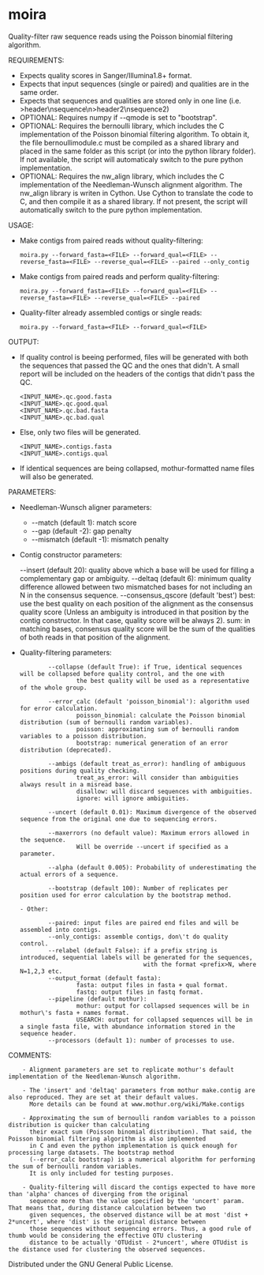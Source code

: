 moira
=====

Quality-filter raw sequence reads using the Poisson binomial filtering algorithm.

REQUIREMENTS:

- Expects quality scores in Sanger/Illumina1.8+ format.
- Expects that input sequences (single or paired) and qualities are in the same order.
- Expects that sequences and qualities are stored only in one line (i.e. >header\\nsequence\\n>header2\\nsequence2)
- OPTIONAL: Requires numpy if --qmode is set to "bootstrap".
- OPTIONAL: Requires the bernoulli library, which includes the C implementation of the Poisson binomial filtering algorithm.
  To obtain it, the file bernoullimodule.c must be compiled as a shared library and placed in the same folder as 
  this script (or into the python library folder). If not available, the script will automaticaly switch to the pure
  python implementation.
- OPTIONAL: Requires the nw_align library, which includes the C implementation of the Needleman-Wunsch alignment algorithm.
  The nw_align library is writen in Cython. Use Cython to translate the code to C, and then compile it as a shared library.
  If not present, the script will automatically switch to the pure python implementation.


USAGE:

  - Make contigs from paired reads without quality-filtering:

        moira.py --forward_fasta=<FILE> --forward_qual=<FILE> --reverse_fasta=<FILE> --reverse_qual=<FILE> --paired --only_contig

  - Make contigs from paired reads and perform quality-filtering:

        moira.py --forward_fasta=<FILE> --forward_qual=<FILE> --reverse_fasta=<FILE> --reverse_qual=<FILE> --paired

  - Quality-filter already assembled contigs or single reads:

        moira.py --forward_fasta=<FILE> --forward_qual=<FILE>

OUTPUT:

  - If quality control is beeing performed, files will be generated with both the sequences that passed the QC and the ones that didn't. A small report will be included on the headers of the contigs that didn't pass the QC.

        <INPUT_NAME>.qc.good.fasta
        <INPUT_NAME>.qc.good.qual
        <INPUT_NAME>.qc.bad.fasta
        <INPUT_NAME>.qc.bad.qual

  - Else, only two files will be generated.

        <INPUT_NAME>.contigs.fasta
        <INPUT_NAME>.contigs.qual

  - If identical sequences are being collapsed, mothur-formatted name files will also be generated.


PARAMETERS:

  - Needleman-Wunsch aligner parameters:
    - --match (default 1): match score
    - --gap (default -2): gap penalty
    - --mismatch (default -1): mismatch penalty

  - Contig constructor parameters:
 
      --insert (default 20): quality above which a base will be used for filling a complementary gap or ambiguity.
      --deltaq (default 6): minimum quality difference allowed between two mismatched bases for not including an N in the consensus sequence.
      --consensus_qscore (default 'best')
        best: use the best quality on each position of the alignment as the consensus quality score (Unless an ambiguity is introduced in that position by the contig constructor. In that case, quality score will be always 2).
        sum: in matching bases, consensus quality score will be the sum of the qualities of both reads in that position of the alignment.

  - Quality-filtering parameters:

                --collapse (default True): if True, identical sequences will be collapsed before quality control, and the one with
                        the best quality will be used as a representative of the whole group.

                --error_calc (default 'poisson_binomial'): algorithm used for error calculation.
                        poisson_binomial: calculate the Poisson binomial distribution (sum of bernoulli random variables).
                        poisson: approximating sum of bernoulli random variables to a poisson distribution.
                        bootstrap: numerical generation of an error distribution (deprecated).

                --ambigs (default treat_as_error): handling of ambiguous positions during quality checking.
                        treat_as_error: will consider than ambiguities always result in a misread base.
                        disallow: will discard sequences with ambiguities.
                        ignore: will ignore ambiguities.

                --uncert (default 0.01): Maximum divergence of the observed sequence from the original one due to sequencing errors.

                --maxerrors (no default value): Maximum errors allowed in the sequence.
                        Will be override --uncert if specified as a parameter.

                --alpha (default 0.005): Probability of underestimating the actual errors of a sequence.

                --bootstrap (default 100): Number of replicates per position used for error calculation by the bootstrap method.
        
        - Other:

                --paired: input files are paired end files and will be assembled into contigs.
                --only_contigs: assemble contigs, don\'t do quality control.
                --relabel (default False): if a prefix string is introduced, sequential labels will be generated for the sequences,
                                           with the format <prefix>N, where N=1,2,3 etc.
                --output_format (default fasta):
                        fasta: output files in fasta + qual format.
                        fastq: output files in fastq format.
                --pipeline (default mothur):
                        mothur: output for collapsed sequences will be in mothur\'s fasta + names format.
                        USEARCH: output for collapsed sequences will be in a single fasta file, with abundance information stored in the sequence header.
                --processors (default 1): number of processes to use.

COMMENTS:

        - Alignment parameters are set to replicate mothur's default implementation of the Needleman-Wunsch algorithm.

        - The 'insert' and 'deltaq' parameters from mothur make.contig are also reproduced. They are set at their default values.
          More details can be found at www.mothur.org/wiki/Make.contigs

        - Approximating the sum of bernoulli random variables to a poisson distribution is quicker than calculating 
          their exact sum (Poisson binomial distribution). That said, the Poisson binomial filtering algorithm is also implemented
          in C and even the python implementation is quick enough for processing large datasets. The bootstrap method
          (--error_calc bootstrap) is a numerical algorithm for performing the sum of bernoulli random variables.
          It is only included for testing purposes.

        - Quality-filtering will discard the contigs expected to have more than 'alpha' chances of diverging from the original 
          sequence more than the value specified by the 'uncert' param. That means that, during distance calculation between two
          given sequences, the observed distance will be at most 'dist + 2*uncert', where 'dist' is the original distance between
          those sequences without sequencing errors. Thus, a good rule of thumb would be considering the effective OTU clustering 
          distance to be actually 'OTUdist - 2*uncert', where OTUdist is the distance used for clustering the observed sequences.


Distributed under the GNU General Public License.
